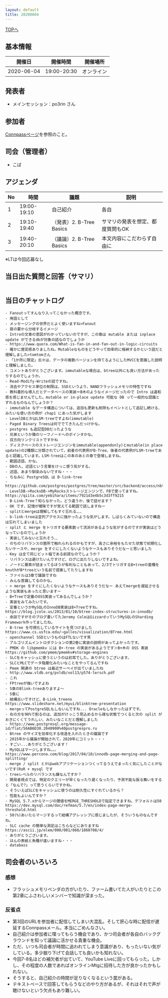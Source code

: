 ```yaml
---
layout: default
title: 20200604
---
```

[TOPへ](/group-tokyo/)

## 基本情報

|開催日|開催時間|開催場所|
|---|---|---|
|2020-06-04|19:00-20:30|オンライン|

## 発表者
- メインセッション：po3rin さん

## 参加者
[Connpassページ](https://databaseinternals.connpass.com/event/177235/)を参照のこと。

## 司会（管理者）
- こば

## アジェンダ

|No|時間|議題|説明|
|---|---|---|---|
|1|19:00-19:10|自己紹介|各自|
|2|19:10-19:40|（発表）2. B-Tree Basics|サマリの発表を想定、都度質問もOK|
|3|19:40-20:10|（議論）2. B-Tree Basics|本文内容にこだわらず自由に|
※LTは今回応募なし

## 当日出た質問と回答（サマリ）

```

```

## 当日のチャットログ

```
- Fanoutってすんなり入ってこなかった概念です。
- 用語として
- メッセージングの世界だとよく使いますね>Fanout
- 扇の要から分岐するイメージ
- Introの文章の意図がわかっていないのですが、この章は mutable または inplace update ができるdbが対象の話なのでしょうか
- https://www.quora.com/What-is-fan-in-and-fan-out-in-logic-circuits
- 確かに唐突感ありましたね。Mutableなものをどうやって効率的に格納するかという話だと理解しました>tomtomさん
- 「1か所に限定」云々は、データの複数バージョンを持てるようにしたMVCCを意識した説明と理解しました。
- コメントありがとうございます。immutableな場合は、btree以外にも良い方法があったりするのでしょうか。
- Read-Modify-Writeの話ですね。
- 消去やアクセス単位の制限は、SSDというより、NANDフラッシュメモリの特性ですね
- 教科書的な導入だとデータベースの実装＝B木のようなイメージだったので Intro は違和感を感じませんでした。mutable or in-place update 可能な DB って一般的な認識とずれるものなんでしょうか？
- immutable なデータ構造については、追加も更新も削除もイベントとして追記し続ける、みたいな使い方の例が chap1 にあった気がします
- LevelDBとかはLSM-treeですよね(immutable)
- Paged Binary Treesは何ででてきたんだっけかな。
- postgres も追記型DBだったような
- 兄弟というか隣のリーフノードへのポインタかな。
- 双方向リンクリストですかね
- ディスクベースのストレージエンジンをimmutable(appendonly)とmutable(in place update)の2種類に分類されていて，前者の代表例がB-Tree、後者の代表例がLSM-treeであると認識しています。LSM-treeはこの本のあとの章で登場しますね。
- 範囲述語、かな。
- DBの人、述語という言葉をけっこ使う気がする。
- 述語、あまり馴染みないですね・・・
- ちなみに PostgreSQL は B-link-tree
- https://github.com/postgres/postgres/tree/master/src/backend/access/nbtree
- LevelDB->RocksDB->MyRocksストレージエンジンで、FBで使ってますね。　https://qiita.com/yebihara/items/7921d3e4b5c3d3ff9215
- B-Link-Tree？知らなかった。どう違うか、後で話せます？
- OK です，記憶が曖昧ですが覚えてる範囲で話しますねー
- splitとmergeは理解してもすぐ忘れる、、、
- b-link-treeは並列アクセスに強かったような気がします。しばらくみていないので構造は忘れてしまいました
- split と merge をトリガする要素数って流派があるような気がするのですが実装はどうなっているのでしょうか
- 実装してみないと忘れそう、、
- のちのリバランスの箇所で触れられるのかもですが、高さに余裕をもたせた状態で初期化したいケースや、merge をすぐにしたくないようなケースもありそうだなーと思いました
- Key は全て同じビット幅である前提なのでしょうか？
- リバランスは避けたいんですけど、ログに出たりしないですよね。
- ノードに要素が詰まってるほうが有利なこともあって，2/3でトリガするB+treeの亜種をknuthがB*treeという名前で提案してたりしますね
- ファイルは3章で議論ですね
- みんな意識してるのかな。
- > merge をすぐにしたくないようなケースもありそうだなー あえてmergeを遅延させるような実装もあったと思いますー
- B+Treeで定番のOSS実装ってあるんでしょうか？
- 実装をみてみたいです。
- 定番というかMySQLのInnoDB実装はB+Treeですね。　https://blog.jcole.us/2013/01/10/btree-index-structures-in-innodb/
- 余談ですがそのブログ書いてたJeremy ColeはGizzardっていうMySQLのSharding Framework作ってましたね。
- B-tree を可視化しているサイトを見つけました https://www.cs.usfca.edu/~galles/visualization/BTree.html
- openchannel SSDというものはFTLないです笑
- アルゴリズムイントロダクションの第2巻に実装の説明があってよかったです。
- PMDK の libpmemkv には B+-tree の実装があるようです＞B+木の OSS 実装https://github.com/pmem/pmemkv#storage-engines
- SLCをキャッシュに使うというのは初耳でした。ありがとうございます。
- SLCとMLCでデータ階層化みたいなことをやってるんですね
- Pmem 関連の btree は最近サーベイが出ていましたね
- http://www.vldb.org/pvldb/vol13/p574-lersch.pdf
- これ
- FPtreeが強いですよね
- 5章のBlink-treeありますよ～
- 5章に
- 結構古いですけど、B-Link_treeno https://www.slideshare.net/myui/blinktree-presentation
- mergeってPostgreSQLもしないんですね... Oracleもしなかったはずです。
- 右の方を90%で割るのは、追加がけっこう見込めるから疎な状態でつくると次の split がおきにくくてうれしい、みたいなことだと理解しました
- https://www.postgresql.org/message-id/flat/56AB6D30.2040900%40postgrespro.ru
- Btree のサイズを効率化する改造を入れたときの議論です
- 2015年から議論が開始されて，2020年にコミット・・・
- すごい...ありがとうございます！
- MySQLはマージしますね。。。　https://www.percona.com/blog/2017/04/10/innodb-page-merging-and-page-splitting/
- merge / split とかはwebアプリケーションつくってるうえでまったく気にしたことがないです(RoR + mysql です
- treeレベルのリバランスも嫌なんですか？
- 開発者視点では、特定のクエリーが早くなったり遅くなったり、予測不能な振る舞いをすると「なんで?」って思うくらいですかね。
- そういえばSLCをキャッシュに使うのは耐久性にすぐれているから？
- 性能もよいんですか？
- MySQL 5.7.xからマージの閾値をMERGE_THRESHOLDで指定できますね。デフォルトは50 https://dev.mysql.com/doc/refman/5.7/en/index-page-merge-threshold.html
- 50(%)あいたらマージするって結構アグレッシブに感じましたが、そういうものなんですね。
- SLC cache の簡単な測定はこちらなどにありますね https://ascii.jp/elem/000/001/860/1860708/4/
- ありがとうございます。
- ほんの表紙と魚種が違いますね・・・
- databass
```

## 司会者のいろいろ

### 感想

- フラッシュメモリベンダの方がいたり、ファーム書いてた人がいたりとこの第2章にふさわしいメンバーで知識が深まった。

### 反省点

- 第3回のURLを参加者に配信してしまい大混乱。そして肝心な時に配信が遅延するConnpassメール。本当にごめんなさい。
- 自己紹介は参加者に喋ってもらう機会であり、かつ司会者が各自のバックグラウンドを知って議論に活かせる貴重な機会。
- ただ、いつも司会者が時間に追われてしまう意識があり、もったいない気がしている。多少掘り下げて会話しても良いかも知れない。
- 今回7-8名ほどの補欠者が出ていて、YouTube Liveに回ってもらった。しかし、その程度の人数であればオンラインMtgに招待した方が良かったかもしれない。
- そうすると、自己紹介の時間が足りなくなるという罠がある。
- テキストベースで回答してもらうなどのやり方があるが、それはそれで声が聴けないという欠点もあり難しい。
